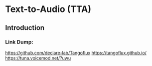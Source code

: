# Text-to-Audio (TTA)

## Introduction


### Link Dump:
https://github.com/declare-lab/Tangoflux
https://tangoflux.github.io/
https://tuna.voicemod.net/?uwu



